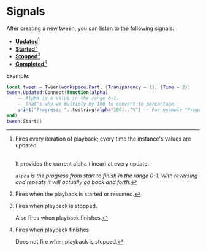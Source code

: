 # Signals

After creating a new tween, you can listen to the following signals:

* [**Updated**](#user-content-fn-1)[^1]
* [**Started**](#user-content-fn-2)[^2]
* [**Stopped**](#user-content-fn-3)[^3]
* [**Completed**](#user-content-fn-4)[^4]



Example:

```lua
local tween = Tween(workspace.Part, {Transparency = 1}, {Time = 2})
tween.Updated:Connect(function(alpha)
	-- Alpha is a value in the range 0-1.
	-- That's why we multiply by 100 to convert to percentage.
	print("Progress: "..tostring(alpha*100).."%") -- For example "Progress: 50%".
end)
tween:Start()
```

[^1]: Fires every iteration of playback; every time the instance's values are updated.

    \
    It provides the current alpha (linear) at every update.



    _`alpha` is the progress from start to finish in the range 0-1. With reversing and repeats it will actually go back and forth._

[^2]: Fires when the playback is started or resumed.

[^3]: Fires when playback is stopped.

    Also fires when playback finishes.

[^4]: Fires when playback finishes.

    Does not fire when playback is stopped.
